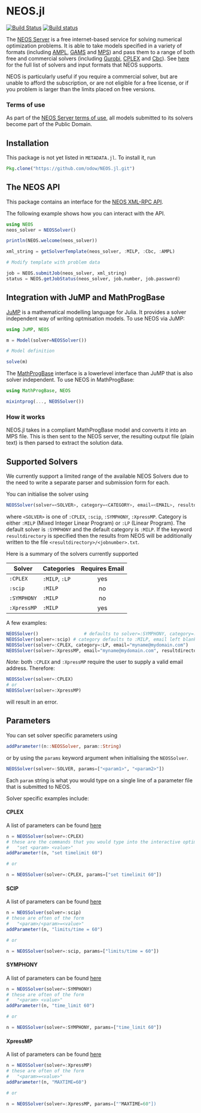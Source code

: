 # NEOS.jl
[![Build Status](https://travis-ci.org/odow/NEOS.jl.svg?branch=master)](https://travis-ci.org/odow/NEOS.jl)
[![Build status](https://ci.appveyor.com/api/projects/status/u54uaoskgjd87gxb/branch/master?svg=true)](https://ci.appveyor.com/project/odow/neos-jl/branch/master)

The [NEOS Server](http://www.neos-server.org/neos) is a free internet-based service for solving numerical optimization problems. It is able to take models specified in a variety of formats (including [AMPL](http://ampl.com/), [GAMS](http://www.gams.com/) and [MPS](https://en.wikipedia.org/wiki/MPS_%28format%29)) and pass them to a range of both free and commercial solvers (including [Gurobi](http://www.gurobi.com/), [CPLEX](http://www-03.ibm.com/software/products/en/ibmilogcpleoptistud/) and [Cbc](https://projects.coin-or.org/Cbc)). See [here](http://www.neos-server.org/neos/solvers/index.html) for the full list of solvers and input formats that NEOS supports.

NEOS is particularly useful if you require a commercial solver, but are unable to afford the subscription, or are not eligible for a free license, or if you problem is larger than the limits placed on free versions. 

### Terms of use
As part of the [NEOS Server terms of use](http://www.neos-server.org/neos/termofuse.html), all models submitted to its solvers become part of the Public Domain.

## Installation
This package is not yet listed in `METADATA.jl`. To install it, run 

```julia
Pkg.clone("https://github.com/odow/NEOS.jl.git")
```

## The NEOS API
This package contains an interface for the [NEOS XML-RPC API](http://www.neos-server.org/neos/NEOS-API.html).

The following example shows how you can interact with the API.

```julia
using NEOS
neos_solver = NEOSSolver()

println(NEOS.welcome(neos_solver))

xml_string = getSolverTemplate(neos_solver, :MILP, :Cbc, :AMPL)

# Modify template with problem data

job = NEOS.submitJob(neos_solver, xml_string)
status = NEOS.getJobStatus(neos_solver, job.number, job.password)
```

## Integration with JuMP and MathProgBase
[JuMP](https://github.com/JuliaOpt/JuMP.jl) is a mathematical modelling language for Julia. It provides a solver independent way of writing optmisation models. To use NEOS via JuMP:

```julia
using JuMP, NEOS

m = Model(solver=NEOSSolver())

# Model definition

solve(m)
```

 The [MathProgBase](https://github.com/JuliaOpt/MathProgBase.jl) interface is a lowerlevel interface than JuMP that is also solver independent. To use NEOS in MathProgBase:

```julia
using MathProgBase, NEOS

mixintprog(..., NEOSSolver())

```

### How it works

NEOS.jl takes in a compliant MathProgBase model and converts it into an MPS file. This is then sent to the NEOS server, the resulting output file (plain text) is then parsed to extract the solution data.


## Supported Solvers
We currently support a limited range of the available NEOS Solvers due to the need to write a separate parser and submission form for each.

You can initialise the solver using 

```julia
NEOSSolver(solver=<SOLVER>, category=<CATEGORY>, email=<EMAIL>, resultdirectory=<"path/to/directory">)
```
where `<SOLVER>` is one of `:CPLEX`, `:scip`, `:SYMPHONY`, `:XpressMP`. Category is either `:MILP` (Mixed Integer Linear Program) or `:LP` (Linear Program). The default solver is `:SYMPHONY` and the default category is `:MILP`. If the keyword `resultdirectory` is specified then the results from NEOS will be additionally written to the file `<resultdirectory>/<jobnumber>.txt`.

Here is a summary of the solvers currently supported

| Solver    | Categories | Requires Email |
| ----------|:----------| :--------------:|
| `:CPLEX`    | `:MILP`, `:LP` |  yes|
| `:scip`     | `:MILP`      |  no|
| `:SYMPHONY` | `:MILP`      |  no|
| `:XpressMP` | `:MILP`      |  yes|

A few examples:
```julia
NEOSSolver()                 # defaults to solver=:SYMPHONY, category=:MILP, email left blank
NEOSSolver(solver=:scip) # category defaults to :MILP, email left blank
NEOSSolver(solver=:CPLEX, category=:LP, email="myname@mydomain.com")
NEOSSolver(solver=:XpressMP, email="myname@mydomain.com", resultdirectory="~/NEOS/")
```

*Note*: both `:CPLEX` and `:XpressMP` require the user to supply a valid email address. Therefore:
```julia
NEOSSolver(solver=:CPLEX)
# or
NEOSSolver(solver=:XpressMP)
```
will result in an error.

## Parameters

You can set solver specific parameters using

```julia
addParameter!(n::NEOSSolver, param::String)
```

or by using the `params` keyword argument when initialising the `NEOSSolver`.

```julia
NEOSSolver(solver=:SOLVER, params=["<param1>", "<param2>"])
```

Each `param` string is what you would type on a single line of a parameter file that is submitted to NEOS.

Solver specific examples include:

#### CPLEX
A list of parameters can be found [here](http://www-01.ibm.com/support/knowledgecenter/SSSA5P_12.6.1/ilog.odms.cplex.help/CPLEX/InteractiveOptimizer/topics/commands.html)
```julia
n = NEOSSolver(solver=:CPLEX)
# these are the commands that you would type into the interactive optimiser
# 	"set <param> <value>"
addParameter!(n, "set timelimit 60")

# or 

n = NEOSSolver(solver=:CPLEX, params=["set timelimit 60"])
```

#### SCIP
A list of parameters can be found [here](http://plato.asu.edu/milp/scip.sets)
```julia
n = NEOSSolver(solver=:scip)
# these are often of the form
# 	"<param>/<param>=<value>"
addParameter!(n, "limits/time = 60")

# or 

n = NEOSSolver(solver=:scip, params=["limits/time = 60"])
```

#### SYMPHONY
A list of parameters can be found [here](http://www.coin-or.org/SYMPHONY/man-5.6/node273.html#params)
```julia
n = NEOSSolver(solver=:SYMPHONY)
# these are often of the form
# 	"<param> <value>"
addParameter!(n, "time_limit 60")

# or 

n = NEOSSolver(solver=:SYMPHONY, params=["time_limit 60"])
```

#### XpressMP
A list of parameters can be found [here](http://tomopt.com/docs/xpress/tomlab_xpress008.php)
```julia
n = NEOSSolver(solver=:XpressMP)
# these are often of the form
# 	"<param>=<value>"
addParameter!(n, "MAXTIME=60")

# or 

n = NEOSSolver(solver=:XpressMP, params=[""MAXTIME=60"])
```
